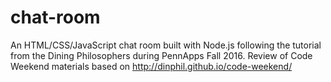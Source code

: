 # chat-room

An HTML/CSS/JavaScript chat room built with Node.js following the tutorial from the Dining Philosophers during PennApps Fall 2016.
Review of Code Weekend materials based on http://dinphil.github.io/code-weekend/
